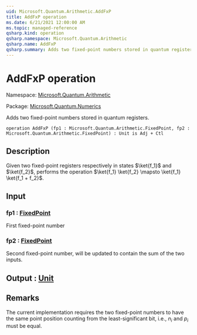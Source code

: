 ```yaml
---
uid: Microsoft.Quantum.Arithmetic.AddFxP
title: AddFxP operation
ms.date: 6/21/2021 12:00:00 AM
ms.topic: managed-reference
qsharp.kind: operation
qsharp.namespace: Microsoft.Quantum.Arithmetic
qsharp.name: AddFxP
qsharp.summary: Adds two fixed-point numbers stored in quantum registers.
---
```


# AddFxP operation

Namespace: [Microsoft.Quantum.Arithmetic](xref:Microsoft.Quantum.Arithmetic)

Package: [Microsoft.Quantum.Numerics](https://nuget.org/packages/Microsoft.Quantum.Numerics)


Adds two fixed-point numbers stored in quantum registers.

```qsharp
operation AddFxP (fp1 : Microsoft.Quantum.Arithmetic.FixedPoint, fp2 : Microsoft.Quantum.Arithmetic.FixedPoint) : Unit is Adj + Ctl
```


## Description

Given two fixed-point registers respectively in states $\ket{f_1}$ and $\ket{f_2}$,performs the operation $\ket{f_1} \ket{f_2} \mapsto \ket{f_1} \ket{f_1 + f_2}$.

## Input

### fp1 : [FixedPoint](xref:Microsoft.Quantum.Arithmetic.FixedPoint)

First fixed-point number


### fp2 : [FixedPoint](xref:Microsoft.Quantum.Arithmetic.FixedPoint)

Second fixed-point number, will be updated to contain the sum of thetwo inputs.



## Output : [Unit](xref:microsoft.quantum.qsharp.valueliterals#unit-literal)



## Remarks

The current implementation requires the two fixed-point numbersto have the same point position counting from the least-significantbit, i.e., $n_i$ and $p_i$ must be equal.